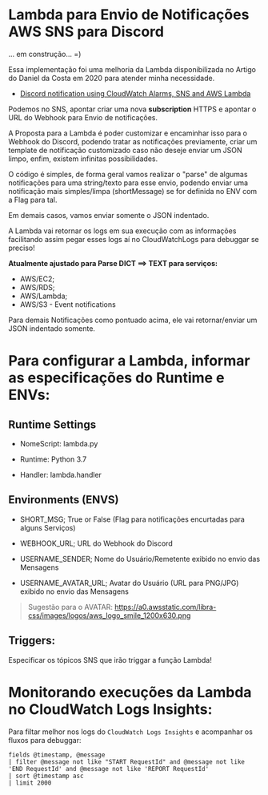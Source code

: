 # Lambda para Envio de Notificações AWS SNS para Discord

... em construção... =)

Essa implementação foi uma melhoria da Lambda disponibilizada no Artigo do Daniel da Costa em 2020 para atender minha necessidade.

- [Discord notification using CloudWatch Alarms, SNS and AWS Lambda](https://towardsdatascience.com/discord-notification-using-cloudwatch-alarms-sns-and-aws-lambda-71393861699f)


Podemos no SNS, apontar criar uma nova **subscription** HTTPS e apontar o URL do Webhook para Envio de notificações.

A Proposta para a Lambda é poder customizar e encaminhar isso para o Webhook do Discord, podendo tratar as notificações previamente, criar um template de notificação customizado caso não deseje enviar um JSON limpo, enfim, existem infinitas possibilidades.

O código é simples, de forma geral vamos realizar o "parse" de algumas notificações para uma string/texto para esse envio, podendo enviar uma notificação mais simples/limpa (shortMessage) se for definida no ENV com a Flag para tal.

Em demais casos, vamos enviar somente o JSON indentado.

A Lambda vai retornar os logs em sua execução com as informações facilitando assim pegar esses logs aí no CloudWatchLogs para debuggar se preciso!


**Atualmente ajustado para Parse DICT ==> TEXT para serviços:**

- AWS/EC2;
- AWS/RDS;
- AWS/Lambda;
- AWS/S3 - Event notifications


Para demais Notificações como pontuado acima, ele vai retornar/enviar um JSON indentado somente.


# Para configurar a Lambda, informar as especificações do Runtime e ENVs:

## Runtime Settings

- NomeScript: lambda.py

- Runtime: Python 3.7

- Handler: lambda.handler



## Environments (ENVS)

- SHORT_MSG; True or False (Flag para notificações encurtadas para alguns Serviços)

- WEBHOOK_URL; URL do Webhook do Discord

- USERNAME_SENDER; Nome do Usuário/Remetente exibido no envio das Mensagens

- USERNAME_AVATAR_URL; Avatar do Usuário (URL para PNG/JPG) exibido no envio das Mensagens

> Sugestão para o AVATAR: https://a0.awsstatic.com/libra-css/images/logos/aws_logo_smile_1200x630.png


## Triggers:

Especificar os tópicos SNS que irão triggar a função Lambda!


# Monitorando execuções da Lambda no CloudWatch Logs Insights:


Para filtar melhor nos logs do `CloudWatch Logs Insights` e acompanhar os fluxos para debuggar:

```
fields @timestamp, @message
| filter @message not like "START RequestId" and @message not like 'END RequestId' and @message not like 'REPORT RequestId'
| sort @timestamp asc
| limit 2000
```



